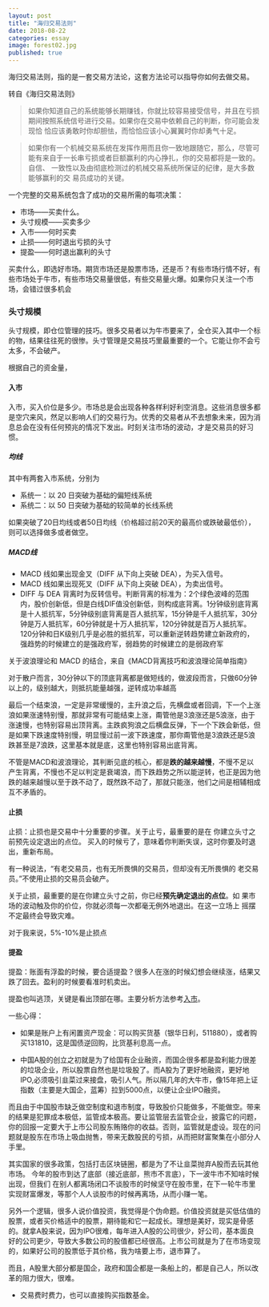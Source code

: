 ```yaml
---
layout: post
title: "海归交易法则"
date: 2018-08-22
categories: essay
image: forest02.jpg
published: true
---
```


海归交易法则，指的是一套交易方法论，这套方法论可以指导你如何去做交易。

转自《海归交易法则》

> 如果你知道自己的系统能够长期赚钱，你就比较容易接受信号，并且在亏损
期间按照系统信号进行交易。如果你在交易中依赖自己的判断，你可能会发现恰
恰应该勇敢时你却胆怯，而恰恰应该小心翼翼时你却勇气十足。

> 如果你有一个机械交易系统在发挥作用而且你一致地跟随它，那么，尽管可
能有来自于一长串亏损或者巨额赢利的内心挣扎，你的交易都将是一致的。自信、
一致性以及由彻底检测过的机械交易系统所保证的纪律，是大多数能够赢利的交
易员成功的关键。

一个完整的交易系统包含了成功的交易所需的每项决策：

* 市场——买卖什么。
* 头寸规模——买卖多少
* 入市——何时买卖
* 止损——何时退出亏损的头寸
* 提盈——何时退出赢利的头寸

买卖什么，即选好市场。期货市场还是股票市场，还是币？有些市场行情不好，有些市场处于牛市，有些市场交易量很低，有些交易量火爆。如果你只关注一个市场，会错过很多机会

### 头寸规模

头寸规模，即仓位管理的技巧。很多交易者以为牛市要来了，全仓买入其中一个标的物，结果往往死的很惨。头寸管理是交易技巧里最重要的一个。它能让你不会亏太多，不会破产。

根据自己的资金量，

#### 入市
入市，买入价位是多少。市场总是会出现各种各样利好利空消息。这些消息很多都是空穴来风，然足以影响人们的交易行为。优秀的交易者从不去想象未来，因为消息总会在没有任何预兆的情况下发出。时刻关注市场的波动，才是交易员的好习惯。

##### 均线
其中有两套入市系统，分别为

* 系统一：以 20 日突破为基础的偏短线系统
* 系统二：以 50 日突破为基础的较简单的长线系统 

如果突破了20日均线或者50日均线（价格超过前20天的最高价或跌破最低价），则可以选择做多或者做空。

##### MACD线
* MACD 线如果出现金叉（DIFF 从下向上突破 DEA），为买入信号。
* MACD 线如果出现死叉（DIFF 从下向上突破 DEA），为卖出信号。
* DIFF 与 DEA 背离时为反转信号。判断背离的标准为：2个绿色波峰的范围内，股价创新低，但是白线DIF值没创新低，则构成底背离。1分钟级别底背离是十人抵抗军，5分钟级别底背离是百人抵抗军，15分钟是千人抵抗军，30分钟是万人抵抗军，60分钟就是十万人抵抗军，120分钟就是百万人抵抗军。120分钟和日K级别几乎是必胜的抵抗军，可以重新逆转趋势建立新政府的，强趋势的时候建立的是强政府军，弱趋势的时候建立的是弱政府军

关于波浪理论和 MACD 的结合，来自《MACD背离技巧和波浪理论简单指南》

对于散户而言，30分钟以下的顶底背离都是做短线的，做波段而言，只做60分钟以上的，级别越大，则抵抗能量越强，逆转成功率越高

最后一个结束浪，一定是非常缓慢的，主升浪之后，先横盘或者回调，下一个上涨浪如果涨速特别慢，那就非常有可能结束上涨，甭管他是3浪涨还是5浪涨，由于涨速慢，也特别容易出顶背离。主跌疯狗浪之后横盘反弹，下一个下跌会新低，但是如果下跌速度特别慢，明显慢过前一波下跌速度，那你甭管他是3浪跌还是5浪跌甚至是7浪跌，这里基本就是底，这里也特别容易出底背离。

不管是MACD和波浪理论，其判断见底的核心，都是**跌的越来越慢**，不慢不足以产生背离，不慢也不足以判定是衰竭浪，而下跌趋势之所以能逆转，也正是因为他跌的越来越慢以至于跌不动了，既然跌不动了，那就只能涨，他们之间是相辅相成互不矛盾的。 

#### 止损
止损：止损也是交易中十分重要的步骤。关于止亏，最重要的是在
你建立头寸之前预先设定退出的点位。 买入的时候亏了，意味着你判断失误，这时你要及时退出，重新布局。

有一种说法，“有老交易员，也有无所畏惧的交易员，但却没有无所畏惧的
老交易员。”不使用止损的交易员会破产。 

关于止损，最重要的是在你建立头寸之前，你已经**预先确定退出的点位**。如
果市场的波动触及你的价位，你就必须每一次都毫无例外地退出。在这一立场上
摇摆不定最终会导致灾难。 

对于我来说，5%-10%是止损点

#### 提盈
提盈：账面有浮盈的时候，要合适提盈？很多人在涨的时候幻想会继续涨，结果又跌了回去。盈利的时候要看准时机卖出。

提盈也叫逃顶，关键是看出顶部在哪。主要分析方法参考[入市](入市)。

一些心得：

* 如果是账户上有闲置资产现金：可以购买货基（银华日利，511880），或者购买131810，这是国债逆回购，比货基利息高一点。

* 中国A股的创立之初就是为了给国有企业融资，而国企很多都是盈利能力很差的垃圾企业，所以股票自然也是垃圾股了。而A股为了更好地融资，更好地IPO,必须吸引韭菜过来接盘，吸引人气。所以隔几年的大牛市，像15年把上证指数（主要是大国企，蓝筹）拉到5000点，以便让企业IPO融资。

而且由于中国股市缺乏做空制度和退市制度，导致股价只能做多，不能做空。带来的结果是犯罪成本极低，监管成本极高。要让监管层去监管企业，披露它的问题，你的回报一定要大于上市公司股东贿赂你的收益。否则，监管就是虚设。现在的问题就是股东在市场上吸血抛售，带来无数股民的亏损，从而把财富聚集在小部分人手里。

其实国家的很多政策，包括打击区块链圈，都是为了不让韭菜抛弃A股而去玩其他市场。
今年的股市到达了底部（接近底部，熊市不言底），下一波牛市不知啥时候出现，但我们
在别人都离场闭口不谈股市的时候坚守在股市里，在下一轮牛市里实现财富爆发，等那个人人谈股市的时候再离场，从而小赚一笔。

另外一个逻辑，很多人说价值投资，我觉得是个伪命题。价值投资就是买低估值的股票，或者买价格适中的股票，期待能和它一起成长。理想是美好，现实是骨感的。就拿A股来说，因为IPO很难，每年进入A股的公司很少，好公司，基本面良好的公司更少，导致大多数公司的股值都已经很高。上市公司就是为了在市场变现的，如果好公司的股票低于其价格，我为啥要上市，退市算了。

而且，A股里大部分都是国企，政府和国企都是一条船上的，都是自己人，所以改革的阻力很大，很难。

* 交易费时费力，也可以直接购买指数基金。

